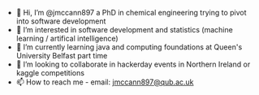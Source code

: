 - 👋 Hi, I’m @jmccann897 a PhD in chemical engineering trying to pivot into software development
- 👀 I’m interested in software development and statistics (machine learning / artifical intelligence)
- 🌱 I’m currently learning java and computing foundations at Queen's University Belfast part time
- 💞️ I’m looking to collaborate in hackerday events in Northern Ireland or kaggle competitions
- 📫 How to reach me - email: jmccann897@qub.ac.uk 

<!---
jmccann897/jmccann897 is a ✨ special ✨ repository because its `README.md` (this file) appears on your GitHub profile.
You can click the Preview link to take a look at your changes.
--->

